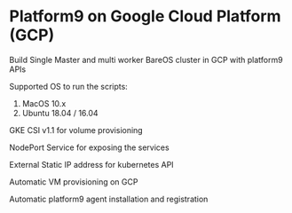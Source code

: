 # Platform9 on Google Cloud Platform (GCP)
Build Single Master and multi worker BareOS cluster in GCP with platform9 APIs

Supported OS to run the scripts: 
1. MacOS 10.x
2. Ubuntu 18.04 / 16.04

GKE CSI v1.1 for volume provisioning

NodePort Service for exposing the services

External Static IP address for kubernetes API

Automatic VM provisioning on GCP

Automatic platform9 agent installation and registration

